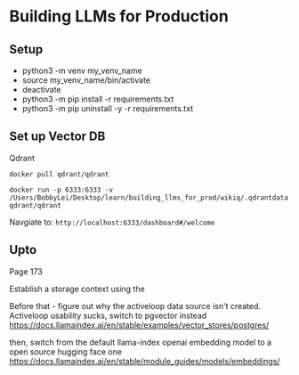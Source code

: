 # Building LLMs for Production

## Setup
* python3 -m venv my_venv_name
* source my_venv_name/bin/activate
* deactivate
* python3 -m pip install -r requirements.txt
* python3 -m pip uninstall -y -r requirements.txt

## Set up Vector DB
Qdrant
```
docker pull qdrant/qdrant

docker run -p 6333:6333 -v /Users/BobbyLei/Desktop/learn/building_llms_for_prod/wikiq/.qdrantdata:/qdrant/storage qdrant/qdrant
```

Navgiate to: `http://localhost:6333/dashboard#/welcome`

## Upto
Page 173


Establish a storage context using the

Before that - figure out why the activeloop data source isn't created. Activeloop usability sucks, switch to pgvector instead https://docs.llamaindex.ai/en/stable/examples/vector_stores/postgres/

then, switch from the default llama-index openai embedding model to a open source hugging face one
https://docs.llamaindex.ai/en/stable/module_guides/models/embeddings/
